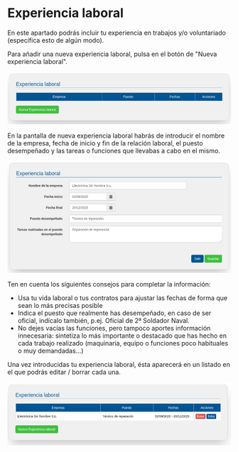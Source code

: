 # Experiencia laboral


En este apartado podrás incluir tu experiencia en trabajos y/o voluntariado (especifica esto de algún modo).

Para añadir una nueva experiencia laboral, pulsa en el botón de "Nueva experiencia laboral".

![](experiencia_laboral.png)

En la pantalla de nueva  experiencia laboral habrás de introducir el nombre de la empresa, fecha de inicio y fin de la relación laboral, el puesto desempeñado y las tareas o funciones que llevabas a cabo en el mismo.

![](experiencia_laboral_new.png)

Ten en cuenta los siguientes consejos para completar la información:

  - Usa tu vida laboral o tus contratos para ajustar las fechas de forma que sean lo más precisas posible
  - Indica el puesto que realmente has desempeñado, en caso de ser oficial, indícalo también, p.ej. Oficial de 2ª Soldador Naval.
  - No dejes vacías las funciones, pero tampoco aportes información innecesaria: sintetiza lo más importante o destacado que has hecho en cada trabajo realizado (maquinaria, equipo o funciones poco habituales o muy demandadas…)

Una vez introducidas tu experiencia laboral, ésta aparecerá en un listado en el que podrás editar / borrar cada una.

![](experiencia_laboral_search.png)